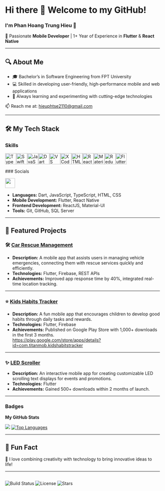 # Hi there 👋 Welcome to my GitHub!

### I'm **Phan Hoang Trung Hieu** 🌟  
🚀 Passionate **Mobile Developer** | 1+ Year of Experience in **Flutter** & **React Native**  

---

## 🔍 About Me  
- 🎓 Bachelor’s in Software Engineering from FPT University  
- 💻 Skilled in developing user-friendly, high-performance mobile and web applications  
- 🌱 Always learning and experimenting with cutting-edge technologies  

📫 Reach me at: [hieuphtse2110@gmail.com](mailto:hieuphtse2110@gmail.com)  

---

## 🛠️ My Tech Stack  
### Skills  

<p align="left"> <a href="https://www.typescriptlang.org/" target="_blank" rel="noreferrer"><img src="https://raw.githubusercontent.com/danielcranney/readme-generator/main/public/icons/skills/typescript-colored.svg" width="36" height="36" alt="TypeScript" /></a><a href="https://developer.apple.com/swift/" target="_blank" rel="noreferrer"><img src="https://raw.githubusercontent.com/danielcranney/readme-generator/main/public/icons/skills/swift-colored.svg" width="36" height="36" alt="Swift" /></a><a href="https://developer.mozilla.org/en-US/docs/Web/JavaScript" target="_blank" rel="noreferrer"><img src="https://raw.githubusercontent.com/danielcranney/readme-generator/main/public/icons/skills/javascript-colored.svg" width="36" height="36" alt="JavaScript" /></a><a href="https://dart.dev/" target="_blank" rel="noreferrer"><img src="https://raw.githubusercontent.com/danielcranney/readme-generator/main/public/icons/skills/dart-colored.svg" width="36" height="36" alt="Dart" /></a><a href="https://code.visualstudio.com/" target="_blank" rel="noreferrer"><img src="https://raw.githubusercontent.com/danielcranney/readme-generator/main/public/icons/skills/visualstudiocode.svg" width="36" height="36" alt="VS Code" /></a><a href="https://www.xcode.com" target="_blank" rel="noreferrer"><img src="https://raw.githubusercontent.com/danielcranney/readme-generator/main/public/icons/skills/xcode.svg" width="36" height="36" alt="XCode" /></a><a href="https://developer.mozilla.org/en-US/docs/Glossary/HTML5" target="_blank" rel="noreferrer"><img src="https://raw.githubusercontent.com/danielcranney/readme-generator/main/public/icons/skills/html5-colored.svg" width="36" height="36" alt="HTML5" /></a><a href="https://reactjs.org/" target="_blank" rel="noreferrer"><img src="https://raw.githubusercontent.com/danielcranney/readme-generator/main/public/icons/skills/react-colored.svg" width="36" height="36" alt="React" /></a><a href="https://mui.com/" target="_blank" rel="noreferrer"><img src="https://raw.githubusercontent.com/danielcranney/readme-generator/main/public/icons/skills/materialui-colored.svg" width="36" height="36" alt="Material UI" /></a><a href="https://redux.js.org/" target="_blank" rel="noreferrer"><img src="https://raw.githubusercontent.com/danielcranney/readme-generator/main/public/icons/skills/redux-colored.svg" width="36" height="36" alt="Redux" /></a><a href="https://flutter.dev/" target="_blank" rel="noreferrer"><img src="https://raw.githubusercontent.com/danielcranney/readme-generator/main/public/icons/skills/flutter-colored.svg" width="36" height="36" alt="Flutter" /></a> </p> 
 ### Socials  <p align="left"> <a href="https://www.github.com/zeddricc" target="_blank" rel="noreferrer"> <picture> <source media="(prefers-color-scheme: dark)" srcset="https://raw.githubusercontent.com/danielcranney/readme-generator/main/public/icons/socials/github-dark.svg" /> <source media="(prefers-color-scheme: light)" srcset="https://raw.githubusercontent.com/danielcranney/readme-generator/main/public/icons/socials/github.svg" /> <img src="https://raw.githubusercontent.com/danielcranney/readme-generator/main/public/icons/socials/github.svg" width="32" height="32" /> </picture> </a></p>
 
- **Languages:** Dart, JavaScript, TypeScript, HTML, CSS  
- **Mobile Development:** Flutter, React Native  
- **Frontend Development:** ReactJS, Material-UI  
- **Tools:** Git, GitHub, SQL Server  

---

## 🚀 Featured Projects  

### 🛠️ [Car Rescue Management](https://github.com/your-repo-link)  
- **Description:** A mobile app that assists users in managing vehicle emergencies, connecting them with rescue services quickly and efficiently.  
- **Technologies:** Flutter, Firebase, REST APIs  
- **Achievements:** Improved app response time by 40%, integrated real-time location tracking.  

---

### ⭐ [Kids Habits Tracker](https://play.google.com/store/apps/details?id=com.titanmob.kidshabitstracker)  
- **Description:** A fun mobile app that encourages children to develop good habits through daily tasks and rewards.  
- **Technologies:** Flutter, Firebase  
- **Achievements:** Published on Google Play Store with 1,000+ downloads in the first 3 months.  
https://play.google.com/store/apps/details?id=com.titanmob.kidshabitstracker
---

### ✨ [LED Scroller](https://github.com/your-repo-link)  
- **Description:** An interactive mobile app for creating customizable LED scrolling text displays for events and promotions.  
- **Technologies:** Flutter  
- **Achievements:** Gained 500+ downloads within 2 months of launch.  

---

### Badges

<b>My GitHub Stats</b>

<a href="http://www.github.com/zeddricc"><img src="https://github-readme-streak-stats.herokuapp.com/?user=zeddricc&stroke=ffffff&background=1c1917&ring=0891b2&fire=0891b2&currStreakNum=ffffff&currStreakLabel=0891b2&sideNums=ffffff&sideLabels=ffffff&dates=ffffff&hide_border=true" /></a>
<a href="https://github.com/zeddricc" align="left"><img src="https://github-readme-stats.vercel.app/api/top-langs/?username=zeddricc&langs_count=10&title_color=0891b2&text_color=ffffff&icon_color=0891b2&bg_color=1c1917&hide_border=true&locale=en&custom_title=Top%20%Languages" alt="Top Languages" /></a>

---

## 🌟 Fun Fact  
🌌 I love combining creativity with technology to bring innovative ideas to life!  

---
## 

![Build Status](https://img.shields.io/badge/build-passing-brightgreen)
![License](https://img.shields.io/badge/license-MIT-blue)
![Stars](https://img.shields.io/github/stars/zeddricc/led-scroller)





